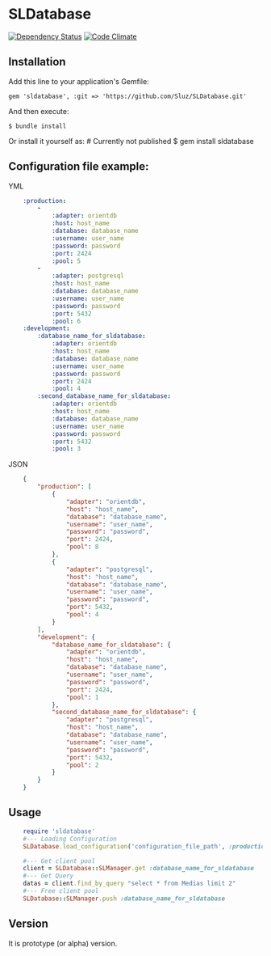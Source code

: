 # SLDatabase
[![Dependency Status](https://gemnasium.com/Sluz/SLDatabase.svg)](https://gemnasium.com/Sluz/SLDatabase)
[![Code Climate](https://codeclimate.com/github/Sluz/SLDatabase/badges/gpa.svg)](https://codeclimate.com/github/Sluz/SLDatabase)
## Installation

Add this line to your application's Gemfile:

    gem 'sldatabase', :git => 'https://github.com/Sluz/SLDatabase.git'

And then execute:

    $ bundle install

Or install it yourself as:
    # Currently not published
    $ gem install sldatabase 

## Configuration file example:
YML
```yml
    :production:
        -
            :adapter: orientdb
            :host: host_name
            :database: database_name
            :username: user_name
            :password: password
            :port: 2424
            :pool: 5
        -
            :adapter: postgresql
            :host: host_name
            :database: database_name
            :username: user_name
            :password: password
            :port: 5432
            :pool: 6
    :development:
        :database_name_for_sldatabase:
            :adapter: orientdb
            :host: host_name
            :database: database_name
            :username: user_name
            :password: password
            :port: 2424
            :pool: 4
        :second_database_name_for_sldatabase:
            :adapter: orientdb
            :host: host_name
            :database: database_name
            :username: user_name
            :password: password
            :port: 5432
            :pool: 3
```
JSON
```json
    {
        "production": [
            {
                "adapter": "orientdb",
                "host": "host_name",
                "database": "database_name",
                "username": "user_name",
                "password": "password",
                "port": 2424,
                "pool": 8
            },
            {
                "adapter": "postgresql",
                "host": "host_name",
                "database": "database_name",
                "username": "user_name",
                "password": "password",
                "port": 5432,
                "pool": 4
            }
        ],
        "development": {
            "database_name_for_sldatabase": {
                "adapter": "orientdb",
                "host": "host_name",
                "database": "database_name",
                "username": "user_name",
                "password": "password",
                "port": 2424,
                "pool": 1
            },
            "second_database_name_for_sldatabase": {
                "adapter": "postgresql",
                "host": "host_name",
                "database": "database_name",
                "username": "user_name",
                "password": "password",
                "port": 5432,
                "pool": 2
            }
        }
    }
```
## Usage

```ruby
    require 'sldatabase'
    #--- Loading Configuration
    SLDatabase.load_configuration('configuration_file_path', :production)

    #--- Get client pool
    client = SLDatabase::SLManager.get :database_name_for_sldatabase
    #--- Get Query
    datas = client.find_by_query "select * from Medias limit 2"
    #--- Free client pool
    SLDatabase::SLManager.push :database_name_for_sldatabase
```

## Version
 It is prototype (or alpha) version.


